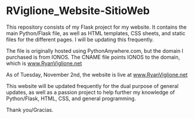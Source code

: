 # RViglione_Website-SitioWeb
This repository consists of my Flask project for my website. It contains the main Python/Flask file, as well as HTML templates, CSS sheets, and static files for the different pages. I will be updating this frequently. 

The file is originally hosted using PythonAnywhere.com, but the domain I purchased is from IONOS. The CNAME file points IONOS to the domain, which is www.RyanViglione.net

As of Tuesday,  November 2nd, the website is live at www.RyanViglione.net

This website will be updated frequently for the dual purpose of general updates, as well as a passion project to help further my knowledge of Python/Flask, HTML, CSS, and general programming.

Thank you/Gracias.
